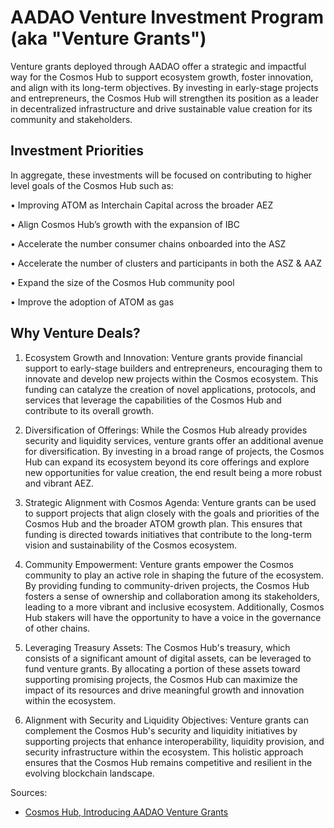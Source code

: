 # AADAO Venture Investment Program (aka "Venture Grants")
Venture grants deployed through AADAO offer a strategic and impactful way for the Cosmos Hub to support ecosystem growth, foster innovation, and align with its long-term objectives. By investing in early-stage projects and entrepreneurs, the Cosmos Hub will strengthen its position as a leader in decentralized infrastructure and drive sustainable value creation for its community and stakeholders.

## Investment Priorities
In aggregate, these investments will be focused on contributing to higher level goals of the Cosmos Hub such as:
‍

• Improving ATOM as Interchain Capital across the broader AEZ
‍

• Align Cosmos Hub’s growth with the expansion of IBC
‍

• Accelerate the number consumer chains onboarded into the ASZ
‍

• Accelerate the number of clusters and participants in both the ASZ & AAZ
‍

• Expand the size of the Cosmos Hub community pool
‍

• Improve the adoption of ATOM as gas

## Why Venture Deals?

1. Ecosystem Growth and Innovation: Venture grants provide financial support to early-stage builders and entrepreneurs, encouraging them to innovate and develop new projects within the Cosmos ecosystem. This funding can catalyze the creation of novel applications, protocols, and services that leverage the capabilities of the Cosmos Hub and contribute to its overall growth.
‍

2. Diversification of Offerings: While the Cosmos Hub already provides security and liquidity services, venture grants offer an additional avenue for diversification. By investing in a broad range of projects, the Cosmos Hub can expand its ecosystem beyond its core offerings and explore new opportunities for value creation, the end result being a more robust and vibrant AEZ.
‍

3. Strategic Alignment with Cosmos Agenda: Venture grants can be used to support projects that align closely with the goals and priorities of the Cosmos Hub and the broader ATOM growth plan. This ensures that funding is directed towards initiatives that contribute to the long-term vision and sustainability of the Cosmos ecosystem.
‍

4. Community Empowerment: Venture grants empower the Cosmos community to play an active role in shaping the future of the ecosystem. By providing funding to community-driven projects, the Cosmos Hub fosters a sense of ownership and collaboration among its stakeholders, leading to a more vibrant and inclusive ecosystem. Additionally, Cosmos Hub stakers will have the opportunity to have a voice in the governance of other chains.
‍

5. Leveraging Treasury Assets: The Cosmos Hub's treasury, which consists of a significant amount of digital assets, can be leveraged to fund venture grants. By allocating a portion of these assets toward supporting promising projects, the Cosmos Hub can maximize the impact of its resources and drive meaningful growth and innovation within the ecosystem.
‍

6. Alignment with Security and Liquidity Objectives: Venture grants can complement the Cosmos Hub's security and liquidity initiatives by supporting projects that enhance interoperability, liquidity provision, and security infrastructure within the ecosystem. This holistic approach ensures that the Cosmos Hub remains competitive and resilient in the evolving blockchain landscape.


Sources: 

* [Cosmos Hub, Introducing AADAO Venture Grants](https://www.atomaccelerator.com/blog/cosmos-hub-introducing-venture-grants)
